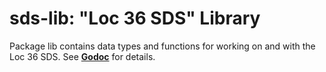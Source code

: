 # sds-lib: "Loc 36 SDS" Library

Package lib contains data types and functions for working on and with the Loc 36 SDS. See
__[Godoc](https://godoc.org/github.com/loc36-core/sdsLib)__ for details.

